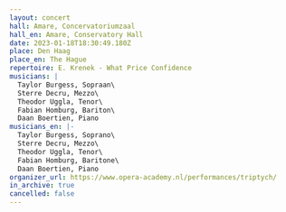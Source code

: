 ```yaml
---
layout: concert
hall: Amare, Concervatoriumzaal
hall_en: Amare, Conservatory Hall
date: 2023-01-18T18:30:49.180Z
place: Den Haag
place_en: The Hague
repertoire: E. Krenek - What Price Confidence
musicians: |
  Taylor Burgess, Sopraan\
  Sterre Decru, Mezzo\
  Theodor Uggla, Tenor\
  Fabian Homburg, Bariton\
  Daan Boertien, Piano
musicians_en: |-
  Taylor Burgess, Soprano\
  Sterre Decru, Mezzo\
  Theodor Uggla, Tenor\
  Fabian Homburg, Baritone\
  Daan Boertien, Piano
organizer_url: https://www.opera-academy.nl/performances/triptych/
in_archive: true
cancelled: false
---
```

